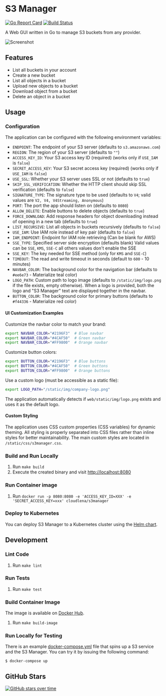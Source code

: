 # S3 Manager

[![Go Report Card](https://goreportcard.com/badge/github.com/cloudlena/s3manager)](https://goreportcard.com/report/github.com/cloudlena/s3manager)
[![Build Status](https://github.com/cloudlena/s3manager/actions/workflows/main.yml/badge.svg)](https://github.com/cloudlena/s3manager/actions)

A Web GUI written in Go to manage S3 buckets from any provider.

![Screenshot](https://raw.githubusercontent.com/cloudlena/s3manager/main/screenshot.png)

## Features

- List all buckets in your account
- Create a new bucket
- List all objects in a bucket
- Upload new objects to a bucket
- Download object from a bucket
- Delete an object in a bucket

## Usage

### Configuration

The application can be configured with the following environment variables:

- `ENDPOINT`: The endpoint of your S3 server (defaults to `s3.amazonaws.com`)
- `REGION`: The region of your S3 server (defaults to `""`)
- `ACCESS_KEY_ID`: Your S3 access key ID (required) (works only if `USE_IAM` is `false`)
- `SECRET_ACCESS_KEY`: Your S3 secret access key (required) (works only if `USE_IAM` is `false`)
- `USE_SSL`: Whether your S3 server uses SSL or not (defaults to `true`)
- `SKIP_SSL_VERIFICATION`: Whether the HTTP client should skip SSL verification (defaults to `false`)
- `SIGNATURE_TYPE`: The signature type to be used (defaults to `V4`; valid values are `V2, V4, V4Streaming, Anonymous`)
- `PORT`: The port the app should listen on (defaults to `8080`)
- `ALLOW_DELETE`: Enable buttons to delete objects (defaults to `true`)
- `FORCE_DOWNLOAD`: Add response headers for object downloading instead of opening in a new tab (defaults to `true`)
- `LIST_RECURSIVE`: List all objects in buckets recursively (defaults to `false`)
- `USE_IAM`: Use IAM role instead of key pair (defaults to `false`)
- `IAM_ENDPOINT`: Endpoint for IAM role retrieving (Can be blank for AWS)
- `SSE_TYPE`: Specified server side encryption (defaults blank) Valid values can be `SSE`, `KMS`, `SSE-C` all others values don't enable the SSE
- `SSE_KEY`: The key needed for SSE method (only for `KMS` and `SSE-C`)
- `TIMEOUT`: The read and write timeout in seconds (default to `600` - 10 minutes)
- `NAVBAR_COLOR`: The background color for the navigation bar (defaults to `#ee6e73` - Materialize teal color)
- `LOGO_PATH`: Custom path to logo image (defaults to `/static/img/logo.png` if the file exists, empty otherwise). When a logo is provided, both the logo and "S3 Manager" text are displayed together in the navbar.
- `BUTTON_COLOR`: The background color for primary buttons (defaults to `#f44336` - Materialize red color)

#### UI Customization Examples

Customize the navbar color to match your brand:
```bash
export NAVBAR_COLOR="#2196F3"  # Blue navbar
export NAVBAR_COLOR="#4CAF50"  # Green navbar
export NAVBAR_COLOR="#FF9800"  # Orange navbar
```

Customize button colors:
```bash
export BUTTON_COLOR="#2196F3"  # Blue buttons
export BUTTON_COLOR="#4CAF50"  # Green buttons
export BUTTON_COLOR="#FF9800"  # Orange buttons
```

Use a custom logo (must be accessible as a static file):
```bash
export LOGO_PATH="/static/img/company-logo.png"
```

The application automatically detects if `web/static/img/logo.png` exists and uses it as the default logo.

#### Custom Styling

The application uses CSS custom properties (CSS variables) for dynamic theming. All styling is properly separated into CSS files rather than inline styles for better maintainability. The main custom styles are located in `/static/css/s3manager.css`.

### Build and Run Locally

1.  Run `make build`
1.  Execute the created binary and visit <http://localhost:8080>

### Run Container image

1. Run `docker run -p 8080:8080 -e 'ACCESS_KEY_ID=XXX' -e 'SECRET_ACCESS_KEY=xxx' cloudlena/s3manager`

### Deploy to Kubernetes

You can deploy S3 Manager to a Kubernetes cluster using the [Helm chart](https://github.com/sergeyshevch/s3manager-helm).

## Development

### Lint Code

1. Run `make lint`

### Run Tests

1.  Run `make test`

### Build Container Image

The image is available on [Docker Hub](https://hub.docker.com/r/cloudlena/s3manager/).

1.  Run `make build-image`

### Run Locally for Testing

There is an example [docker-compose.yml](https://github.com/cloudlena/s3manager/blob/main/docker-compose.yml) file that spins up a S3 service and the S3 Manager. You can try it by issuing the following command:

```shell
$ docker-compose up
```

## GitHub Stars

[![GitHub stars over time](https://starchart.cc/cloudlena/s3manager.svg?variant=adaptive)](https://starchart.cc/cloudlena/s3manager)
